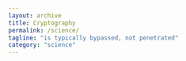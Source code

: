 ```yaml
---
layout: archive
title: Cryptography
permalink: /science/
tagline: "is typically bypassed, not penetrated"
category: "science"
---
```

